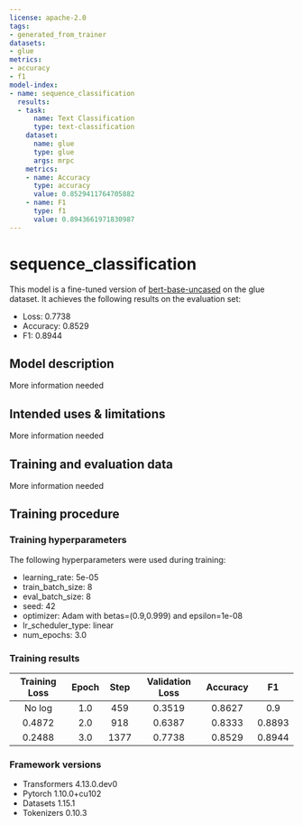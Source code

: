 ```yaml
---
license: apache-2.0
tags:
- generated_from_trainer
datasets:
- glue
metrics:
- accuracy
- f1
model-index:
- name: sequence_classification
  results:
  - task:
      name: Text Classification
      type: text-classification
    dataset:
      name: glue
      type: glue
      args: mrpc
    metrics:
    - name: Accuracy
      type: accuracy
      value: 0.8529411764705882
    - name: F1
      type: f1
      value: 0.8943661971830987
---
```


<!-- This model card has been generated automatically according to the information the Trainer had access to. You
should probably proofread and complete it, then remove this comment. -->

# sequence_classification

This model is a fine-tuned version of [bert-base-uncased](https://huggingface.co/bert-base-uncased) on the glue dataset.
It achieves the following results on the evaluation set:
- Loss: 0.7738
- Accuracy: 0.8529
- F1: 0.8944

## Model description

More information needed

## Intended uses & limitations

More information needed

## Training and evaluation data

More information needed

## Training procedure

### Training hyperparameters

The following hyperparameters were used during training:
- learning_rate: 5e-05
- train_batch_size: 8
- eval_batch_size: 8
- seed: 42
- optimizer: Adam with betas=(0.9,0.999) and epsilon=1e-08
- lr_scheduler_type: linear
- num_epochs: 3.0

### Training results

| Training Loss | Epoch | Step | Validation Loss | Accuracy | F1     |
|:-------------:|:-----:|:----:|:---------------:|:--------:|:------:|
| No log        | 1.0   | 459  | 0.3519          | 0.8627   | 0.9    |
| 0.4872        | 2.0   | 918  | 0.6387          | 0.8333   | 0.8893 |
| 0.2488        | 3.0   | 1377 | 0.7738          | 0.8529   | 0.8944 |


### Framework versions

- Transformers 4.13.0.dev0
- Pytorch 1.10.0+cu102
- Datasets 1.15.1
- Tokenizers 0.10.3
